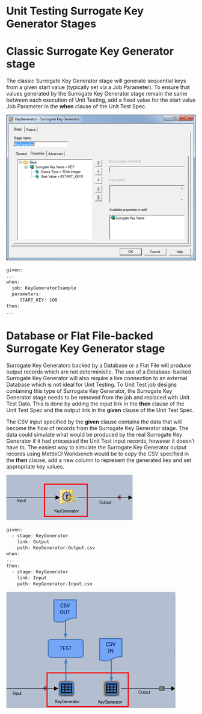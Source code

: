 # Unit Testing Surrogate Key Generator Stages

# Classic Surrogate Key Generator stage

The classic Surrogate Key Generator stage will generate sequential keys from a given start value (typically set via a Job Parameter). To ensure that values generated by the Surrogate Key Generator stage remain the same between each execution of Unit Testing, add a fixed value for the start value Job Parameter in the **when** clause of the Unit Test Spec.

![](./attachments/image-20200128-063150.png)

```
given:
...
when:
  job: KeyGeneratorExample
  parameters:
     START_KEY: 100
then:
...
```

# Database or Flat File-backed Surrogate Key Generator stage

Surrogate Key Generators backed by a Database or a Flat File will produce output records which are not deterministic. The use of a Database-backed Surrogate Key Generator will also require a live connection to an external Database which is not ideal for Unit Testing. To Unit Test job designs containing this type of Surrogate Key Generator, the Surrogate Key Generator stage needs to be removed from the job and replaced with Unit Test Data. This is done by adding the input link in the **then** clause of the Unit Test Spec and the output link in the **given** clause of the Unit Test Spec.

The CSV input specified by the **given** clause contains the data that will become the flow of records from the Surrogate Key Generator stage. The data could simulate what would be produced by the real Surrogate Key Generator if it had processed the Unit Test input records, however it doesn’t have to. The easiest way to simulate the Surrogate Key Generator output records using MettleCI Workbench would be to copy the CSV specified in the **then** clause, add a new column to represent the generated key and set appropriate key values.

![](./attachments/image-20200128-234520.png)

```
given:
  - stage: KeyGenerator
    link: Output
    path: KeyGenerator-Output.csv
when:
...
then:
  - stage: KeyGenerator
    link: Input
    path: KeyGenerator-Input.csv
```

![](./attachments/image-20200128-234809.png)
